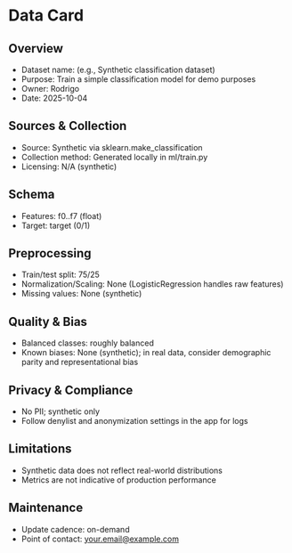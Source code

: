 # Data Card

## Overview
- Dataset name: (e.g., Synthetic classification dataset)
- Purpose: Train a simple classification model for demo purposes
- Owner: Rodrigo
- Date: 2025-10-04

## Sources & Collection
- Source: Synthetic via sklearn.make_classification
- Collection method: Generated locally in ml/train.py
- Licensing: N/A (synthetic)

## Schema
- Features: f0..f7 (float)
- Target: target (0/1)

## Preprocessing
- Train/test split: 75/25
- Normalization/Scaling: None (LogisticRegression handles raw features)
- Missing values: None (synthetic)

## Quality & Bias
- Balanced classes: roughly balanced
- Known biases: None (synthetic); in real data, consider demographic parity and representational bias

## Privacy & Compliance
- No PII; synthetic only
- Follow denylist and anonymization settings in the app for logs

## Limitations
- Synthetic data does not reflect real-world distributions
- Metrics are not indicative of production performance

## Maintenance
- Update cadence: on-demand
- Point of contact: <your.email@example.com>
